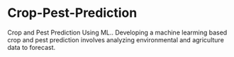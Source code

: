 # Crop-Pest-Prediction
Crop and Pest Prediction Using ML.. Developing a machine learming based crop and pest prediction involves analyzing environmental and agriculture data to forecast.
